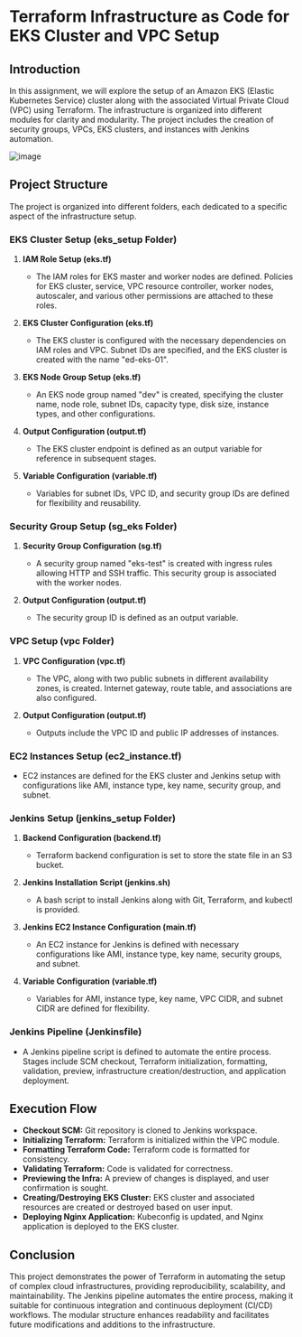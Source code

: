 # Terraform Infrastructure as Code for EKS Cluster and VPC Setup

## Introduction

In this assignment, we will explore the setup of an Amazon EKS (Elastic Kubernetes Service) cluster along with the associated Virtual Private Cloud (VPC) using Terraform. The infrastructure is organized into different modules for clarity and modularity. The project includes the creation of security groups, VPCs, EKS clusters, and instances with Jenkins automation.

![image](https://github.com/Pranayinfo/terraform-eks-jenkins-deploy/assets/97338976/542d6144-d676-4a4d-b8ab-c124b99be243)

## Project Structure

The project is organized into different folders, each dedicated to a specific aspect of the infrastructure setup.

### EKS Cluster Setup (eks_setup Folder)

1. **IAM Role Setup (eks.tf)**
   - The IAM roles for EKS master and worker nodes are defined. Policies for EKS cluster, service, VPC resource controller, worker nodes, autoscaler, and various other permissions are attached to these roles.

2. **EKS Cluster Configuration (eks.tf)**
   - The EKS cluster is configured with the necessary dependencies on IAM roles and VPC. Subnet IDs are specified, and the EKS cluster is created with the name "ed-eks-01".

3. **EKS Node Group Setup (eks.tf)**
   - An EKS node group named "dev" is created, specifying the cluster name, node role, subnet IDs, capacity type, disk size, instance types, and other configurations.

4. **Output Configuration (output.tf)**
   - The EKS cluster endpoint is defined as an output variable for reference in subsequent stages.

5. **Variable Configuration (variable.tf)**
   - Variables for subnet IDs, VPC ID, and security group IDs are defined for flexibility and reusability.

### Security Group Setup (sg_eks Folder)

1. **Security Group Configuration (sg.tf)**
   - A security group named "eks-test" is created with ingress rules allowing HTTP and SSH traffic. This security group is associated with the worker nodes.

2. **Output Configuration (output.tf)**
   - The security group ID is defined as an output variable.

### VPC Setup (vpc Folder)

1. **VPC Configuration (vpc.tf)**
   - The VPC, along with two public subnets in different availability zones, is created. Internet gateway, route table, and associations are also configured.

2. **Output Configuration (output.tf)**
   - Outputs include the VPC ID and public IP addresses of instances.

### EC2 Instances Setup (ec2_instance.tf)

- EC2 instances are defined for the EKS cluster and Jenkins setup with configurations like AMI, instance type, key name, security group, and subnet.

### Jenkins Setup (jenkins_setup Folder)

1. **Backend Configuration (backend.tf)**
   - Terraform backend configuration is set to store the state file in an S3 bucket.

2. **Jenkins Installation Script (jenkins.sh)**
   - A bash script to install Jenkins along with Git, Terraform, and kubectl is provided.

3. **Jenkins EC2 Instance Configuration (main.tf)**
   - An EC2 instance for Jenkins is defined with necessary configurations like AMI, instance type, key name, security groups, and subnet.

4. **Variable Configuration (variable.tf)**
   - Variables for AMI, instance type, key name, VPC CIDR, and subnet CIDR are defined for flexibility.

### Jenkins Pipeline (Jenkinsfile)

- A Jenkins pipeline script is defined to automate the entire process. Stages include SCM checkout, Terraform initialization, formatting, validation, preview, infrastructure creation/destruction, and application deployment.

## Execution Flow

- **Checkout SCM:** Git repository is cloned to Jenkins workspace.
- **Initializing Terraform:** Terraform is initialized within the VPC module.
- **Formatting Terraform Code:** Terraform code is formatted for consistency.
- **Validating Terraform:** Code is validated for correctness.
- **Previewing the Infra:** A preview of changes is displayed, and user confirmation is sought.
- **Creating/Destroying EKS Cluster:** EKS cluster and associated resources are created or destroyed based on user input.
- **Deploying Nginx Application:** Kubeconfig is updated, and Nginx application is deployed to the EKS cluster.

## Conclusion

This project demonstrates the power of Terraform in automating the setup of complex cloud infrastructures, providing reproducibility, scalability, and maintainability. The Jenkins pipeline automates the entire process, making it suitable for continuous integration and continuous deployment (CI/CD) workflows. The modular structure enhances readability and facilitates future modifications and additions to the infrastructure.

